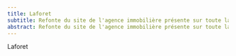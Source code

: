 ```yaml
---
title: Laforet
subtitle: Refonte du site de l'agence immobilière présente sur toute la France.
abstract: Refonte du site de l'agence immobilière présente sur toute la France.
---
```


Laforet
